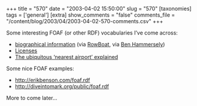 +++
title = "570"
date = "2003-04-02 15:50:00"
slug = "570"
[taxonomies]
tags = ['general']
[extra]
show_comments = "false"
comments_file = "/content/blog/2003/04/2003-04-02-570-comments.csv"
+++

Some interesting FOAF (or other RDF) vocabularies I’ve come across:

- [biographical information](http://internetalchemy.org/vocab/bio/0.1/) (via [RowBoat](http://bopuc.levendis.com/RowBoat/archives/-2003/03/15/digital_identity.php), via [Ben Hammersely](http://www.benhammersley.com/archives/003888.html))
- [Licenses](http://web.resource.org/cc/)
- [The ubiquitous ‘nearest airport’ explained](http://www.perceive.net/pages/page/articles/year/2002/month/12#9)

Some nice FOAF examples:

- <http://erikbenson.com/foaf.rdf>
- <http://diveintomark.org/public/foaf.rdf>

More to come later…
